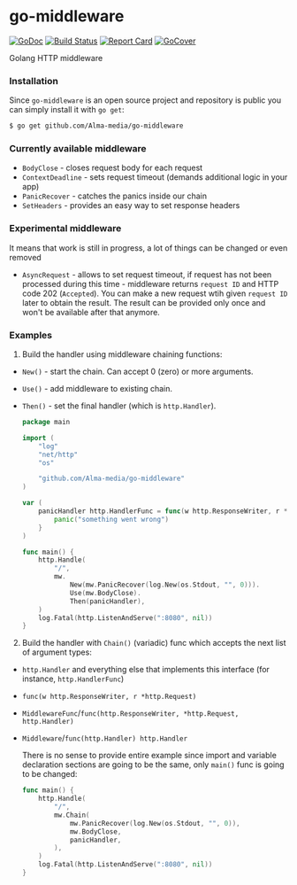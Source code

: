 # go-middleware

[![GoDoc][godoc-badge]][godoc-link]
[![Build Status][circleci-badge]][circleci-link]
[![Report Card][report-badge]][report-link]
[![GoCover][cover-badge]][cover-link]

Golang HTTP middleware

### Installation
Since `go-middleware` is an open source project and repository is public you can simply install it with `go get`:
```bash
$ go get github.com/Alma-media/go-middleware
```

### Currently available middleware
- `BodyClose` - closes request body for each request
- `ContextDeadline` - sets request timeout (demands additional logic in your app)
- `PanicRecover` - catches the panics inside our chain
- `SetHeaders` - provides an easy way to set response headers

### Experimental middleware
It means that work is still in progress, a lot of things can be changed or even removed
- `AsyncRequest` - allows to set request timeout, if request has not been processed during this time - middleware returns `request ID` and HTTP code 202 (`Accepted`). You can make a new request wtih given `request ID` later to obtain the result. The result can be provided only once and won't be available after that anymore. 

### Examples

1. Build the handler using middleware chaining functions:
- `New()` - start the chain. Can accept 0 (zero) or more arguments.
- `Use()` - add middleware to existing chain.
- `Then()` - set the final handler (which is `http.Handler`).

    ```go
    package main

    import (
    	"log"
    	"net/http"
    	"os"

    	"github.com/Alma-media/go-middleware"
    )

    var (
        panicHandler http.HandlerFunc = func(w http.ResponseWriter, r *http.Request) {
    	    panic("something went wrong")
        }
    )

    func main() {
    	http.Handle(
    		"/",
    		mw.
    			New(mw.PanicRecover(log.New(os.Stdout, "", 0))).
    			Use(mw.BodyClose).
    			Then(panicHandler),
    	)
    	log.Fatal(http.ListenAndServe(":8080", nil))
    }

    ```

2. Build the handler with `Chain()` (variadic) func which accepts the next list of argument types:
- `http.Handler` and everything else that implements this interface (for instance, `http.HandlerFunc`)
- `func(w http.ResponseWriter, r *http.Request)`
- `MiddlewareFunc`/`func(http.ResponseWriter, *http.Request, http.Handler)`
- `Middleware`/`func(http.Handler) http.Handler`

    There is no sense to provide entire example since import and variable declaration sections are going to be the same, only `main()` func is going to be changed:

    ```go
    func main() {
    	http.Handle(
    		"/",
    		mw.Chain(
    			mw.PanicRecover(log.New(os.Stdout, "", 0)),
    			mw.BodyClose,
    			panicHandler,
    		),
    	)
    	log.Fatal(http.ListenAndServe(":8080", nil))
    }
    ```

[godoc-badge]: https://godoc.org/github.com/Alma-media/go-middleware?status.svg
[godoc-link]: https://godoc.org/github.com/Alma-media/go-middleware
[circleci-badge]: https://circleci.com/gh/Alma-media/go-middleware.svg?style=shield
[circleci-link]: https://circleci.com/gh/Alma-media/go-middleware
[report-badge]: https://goreportcard.com/badge/github.com/Alma-media/go-middleware
[report-link]: https://goreportcard.com/report/github.com/Alma-media/go-middleware
[cover-badge]: https://gocover.io/_badge/github.com/Alma-media/go-middleware
[cover-link]: https://gocover.io/github.com/Alma-media/go-middleware
